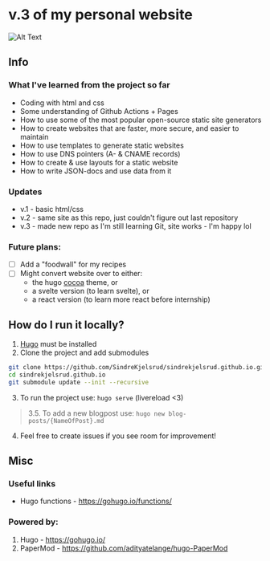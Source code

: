 # v.3 of my personal website

![Alt Text](https://media4.giphy.com/media/vvbGMpbhZMcHSsD50w/giphy.gif?cid=ecf05e47qcz9h0plmj7zmn71kelzs4h6nj47bb1qmu0r1uvm&rid=giphy.gif&ct=g)

## Info

### What I've learned from the project so far

- Coding with html and css
- Some understanding of Github Actions + Pages
- How to use some of the most popular open-source static site generators
- How to create websites that are faster, more secure, and easier to maintain
- How to use templates to generate static websites
- How to use DNS pointers (A- & CNAME records)
- How to create & use layouts for a static website
- How to write JSON-docs and use data from it

### Updates

- v.1 - basic html/css
- v.2 - same site as this repo, just couldn't figure out last repository
- v.3 - made new repo as I'm still learning Git, site works - I'm happy lol

### Future plans:

- [ ] Add a "foodwall" for my recipes
- [ ] Might convert website over to either:
    - the hugo [cocoa](https://github.com/mtn/cocoa-eh-hugo-theme) theme, or
    - a svelte version (to learn svelte), or
    - a react version (to learn more react before internship)

## How do I run it locally?

1. [Hugo](https://gohugo.io/) must be installed
2. Clone the project and add submodules

```bash
git clone https://github.com/SindreKjelsrud/sindrekjelsrud.github.io.git
cd sindrekjelsrud.github.io
git submodule update --init --recursive
```

3. To run the project use: `hugo serve` (livereload \<3)

> 3.5. To add a new blogpost use: `hugo new blog-posts/{NameOfPost}.md`

4. Feel free to create issues if you see room for improvement!

## Misc

### Useful links

- Hugo functions - https://gohugo.io/functions/

### Powered by:

1. Hugo - https://gohugo.io/
2. PaperMod - https://github.com/adityatelange/hugo-PaperMod
